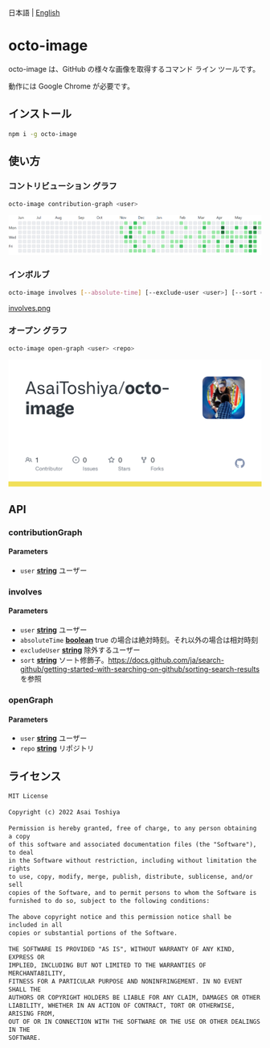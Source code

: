 日本語 | [English](./README-en.md)

# octo-image

octo-image は、GitHub の様々な画像を取得するコマンド ライン ツールです。

動作には Google Chrome が必要です。

## インストール

```bash
npm i -g octo-image
```

## 使い方

### コントリビューション グラフ

```bash
octo-image contribution-graph <user>
```

![contribution-graph.png](contribution-graph.png)

### インボルブ

```bash
octo-image involves [--absolute-time] [--exclude-user <user>] [--sort <criteria>] <user>
```

[involves.png](involves.png)

### オープン グラフ

```bash
octo-image open-graph <user> <repo>
```

![open-graph.png](open-graph.png)

## API

<!-- Generated by documentation.js. Update this documentation by updating the source code. -->

### contributionGraph

#### Parameters

*   `user` **[string](https://developer.mozilla.org/docs/Web/JavaScript/Reference/Global_Objects/String)** ユーザー

### involves

#### Parameters

*   `user` **[string](https://developer.mozilla.org/docs/Web/JavaScript/Reference/Global_Objects/String)** ユーザー
*   `absoluteTime` **[boolean](https://developer.mozilla.org/docs/Web/JavaScript/Reference/Global_Objects/Boolean)** true の場合は絶対時刻。それ以外の場合は相対時刻
*   `excludeUser` **[string](https://developer.mozilla.org/docs/Web/JavaScript/Reference/Global_Objects/String)** 除外するユーザー
*   `sort` **[string](https://developer.mozilla.org/docs/Web/JavaScript/Reference/Global_Objects/String)** ソート修飾子。<https://docs.github.com/ja/search-github/getting-started-with-searching-on-github/sorting-search-results> を参照

### openGraph

#### Parameters

*   `user` **[string](https://developer.mozilla.org/docs/Web/JavaScript/Reference/Global_Objects/String)** ユーザー
*   `repo` **[string](https://developer.mozilla.org/docs/Web/JavaScript/Reference/Global_Objects/String)** リポジトリ

## ライセンス

    MIT License

    Copyright (c) 2022 Asai Toshiya

    Permission is hereby granted, free of charge, to any person obtaining a copy
    of this software and associated documentation files (the "Software"), to deal
    in the Software without restriction, including without limitation the rights
    to use, copy, modify, merge, publish, distribute, sublicense, and/or sell
    copies of the Software, and to permit persons to whom the Software is
    furnished to do so, subject to the following conditions:

    The above copyright notice and this permission notice shall be included in all
    copies or substantial portions of the Software.

    THE SOFTWARE IS PROVIDED "AS IS", WITHOUT WARRANTY OF ANY KIND, EXPRESS OR
    IMPLIED, INCLUDING BUT NOT LIMITED TO THE WARRANTIES OF MERCHANTABILITY,
    FITNESS FOR A PARTICULAR PURPOSE AND NONINFRINGEMENT. IN NO EVENT SHALL THE
    AUTHORS OR COPYRIGHT HOLDERS BE LIABLE FOR ANY CLAIM, DAMAGES OR OTHER
    LIABILITY, WHETHER IN AN ACTION OF CONTRACT, TORT OR OTHERWISE, ARISING FROM,
    OUT OF OR IN CONNECTION WITH THE SOFTWARE OR THE USE OR OTHER DEALINGS IN THE
    SOFTWARE.
